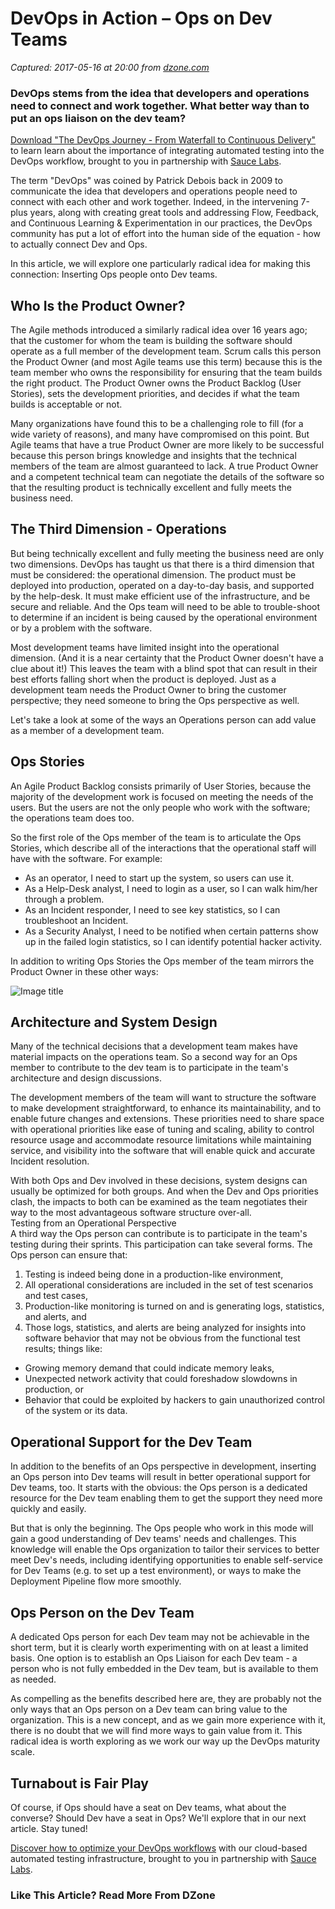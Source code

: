 # DevOps in Action – Ops on Dev Teams

_Captured: 2017-05-16 at 20:00 from [dzone.com](https://dzone.com/articles/devops-in-action-ops-on-dev-teams?utm_content=buffer84c7d&utm_medium=social&utm_source=twitter.com&utm_campaign=buffer)_

### DevOps stems from the idea that developers and operations need to connect and work together. What better way than to put an ops liaison on the dev team?

[Download "The DevOps Journey - From Waterfall to Continuous Delivery"](https://dzone.com/go?i=161130&u=http%3A%2F%2Finfo.saucelabs.com%2Fpaper-the-devops-journey.html%3Futm_campaign%3Ddevopsjourney%2Bwp%26utm_medium%3Dtextlink%26utm_source%3Ddzone-devops%26utm_content%3Darticle) to learn learn about the importance of integrating automated testing into the DevOps workflow, brought to you in partnership with [Sauce Labs](https://dzone.com/go?i=161130&u=http%3A%2F%2Finfo.saucelabs.com%2Fpaper-the-devops-journey.html%3Futm_campaign%3Ddevopsjourney%2Bwp%26utm_medium%3Dtextlink%26utm_source%3Ddzone-devops%26utm_content%3Darticle).

The term "DevOps" was coined by Patrick Debois back in 2009 to communicate the idea that developers and operations people need to connect with each other and work together. Indeed, in the intervening 7-plus years, along with creating great tools and addressing Flow, Feedback, and Continuous Learning & Experimentation in our practices, the DevOps community has put a lot of effort into the human side of the equation - how to actually connect Dev and Ops.

In this article, we will explore one particularly radical idea for making this connection: Inserting Ops people onto Dev teams.

## Who Is the Product Owner?

The Agile methods introduced a similarly radical idea over 16 years ago; that the customer for whom the team is building the software should operate as a full member of the development team. Scrum calls this person the Product Owner (and most Agile teams use this term) because this is the team member who owns the responsibility for ensuring that the team builds the right product. The Product Owner owns the Product Backlog (User Stories), sets the development priorities, and decides if what the team builds is acceptable or not.

Many organizations have found this to be a challenging role to fill (for a wide variety of reasons), and many have compromised on this point. But Agile teams that have a true Product Owner are more likely to be successful because this person brings knowledge and insights that the technical members of the team are almost guaranteed to lack. A true Product Owner and a competent technical team can negotiate the details of the software so that the resulting product is technically excellent and fully meets the business need.

## The Third Dimension - Operations

But being technically excellent and fully meeting the business need are only two dimensions. DevOps has taught us that there is a third dimension that must be considered: the operational dimension. The product must be deployed into production, operated on a day-to-day basis, and supported by the help-desk. It must make efficient use of the infrastructure, and be secure and reliable. And the Ops team will need to be able to trouble-shoot to determine if an incident is being caused by the operational environment or by a problem with the software.

Most development teams have limited insight into the operational dimension. (And it is a near certainty that the Product Owner doesn't have a clue about it!) This leaves the team with a blind spot that can result in their best efforts falling short when the product is deployed. Just as a development team needs the Product Owner to bring the customer perspective; they need someone to bring the Ops perspective as well.

Let's take a look at some of the ways an Operations person can add value as a member of a development team.

## Ops Stories

An Agile Product Backlog consists primarily of User Stories, because the majority of the development work is focused on meeting the needs of the users. But the users are not the only people who work with the software; the operations team does too.

So the first role of the Ops member of the team is to articulate the Ops Stories, which describe all of the interactions that the operational staff will have with the software. For example:

  * As an operator, I need to start up the system, so users can use it.
  * As a Help-Desk analyst, I need to login as a user, so I can walk him/her through a problem.
  * As an Incident responder, I need to see key statistics, so I can troubleshoot an Incident.
  * As a Security Analyst, I need to be notified when certain patterns show up in the failed login statistics, so I can identify potential hacker activity.

In addition to writing Ops Stories the Ops member of the team mirrors the Product Owner in these other ways:

![Image title](https://dzone.com/storage/temp/5262383-screen-shot-2017-05-11-at-50438-pm.png)

## Architecture and System Design

Many of the technical decisions that a development team makes have material impacts on the operations team. So a second way for an Ops member to contribute to the dev team is to participate in the team's architecture and design discussions.

The development members of the team will want to structure the software to make development straightforward, to enhance its maintainability, and to enable future changes and extensions. These priorities need to share space with operational priorities like ease of tuning and scaling, ability to control resource usage and accommodate resource limitations while maintaining service, and visibility into the software that will enable quick and accurate Incident resolution.

With both Ops and Dev involved in these decisions, system designs can usually be optimized for both groups. And when the Dev and Ops priorities clash, the impacts to both can be examined as the team negotiates their way to the most advantageous software structure over-all.  
Testing from an Operational Perspective  
A third way the Ops person can contribute is to participate in the team's testing during their sprints. This participation can take several forms. The Ops person can ensure that:

  1. Testing is indeed being done in a production-like environment,
  2. All operational considerations are included in the set of test scenarios and test cases,
  3. Production-like monitoring is turned on and is generating logs, statistics, and alerts, and
  4. Those logs, statistics, and alerts are being analyzed for insights into software behavior that may not be obvious from the functional test results; things like:
  * Growing memory demand that could indicate memory leaks,
  * Unexpected network activity that could foreshadow slowdowns in production, or
  * Behavior that could be exploited by hackers to gain unauthorized control of the system or its data.

## Operational Support for the Dev Team

In addition to the benefits of an Ops perspective in development, inserting an Ops person into Dev teams will result in better operational support for Dev teams, too. It starts with the obvious: the Ops person is a dedicated resource for the Dev team enabling them to get the support they need more quickly and easily.

But that is only the beginning. The Ops people who work in this mode will gain a good understanding of Dev teams' needs and challenges. This knowledge will enable the Ops organization to tailor their services to better meet Dev's needs, including identifying opportunities to enable self-service for Dev Teams (e.g. to set up a test environment), or ways to make the Deployment Pipeline flow more smoothly.

## Ops Person on the Dev Team

A dedicated Ops person for each Dev team may not be achievable in the short term, but it is clearly worth experimenting with on at least a limited basis. One option is to establish an Ops Liaison for each Dev team - a person who is not fully embedded in the Dev team, but is available to them as needed.

As compelling as the benefits described here are, they are probably not the only ways that an Ops person on a Dev team can bring value to the organization. This is a new concept, and as we gain more experience with it, there is no doubt that we will find more ways to gain value from it. This radical idea is worth exploring as we work our way up the DevOps maturity scale.

## Turnabout is Fair Play

Of course, if Ops should have a seat on Dev teams, what about the converse? Should Dev have a seat in Ops? We'll explore that in our next article. Stay tuned!

[Discover how to optimize your DevOps workflows](https://dzone.com/go?i=161129&u=http%3A%2F%2Finfo.saucelabs.com%2Fpaper-the-devops-journey.html%3Futm_campaign%3Ddevopsjourney%2Bwp%26utm_medium%3Dtextlink%26utm_source%3Ddzone-devops%26utm_content%3Darticle) with our cloud-based automated testing infrastructure, brought to you in partnership with [Sauce Labs](https://dzone.com/go?i=161129&u=http%3A%2F%2Finfo.saucelabs.com%2Fpaper-the-devops-journey.html%3Futm_campaign%3Ddevopsjourney%2Bwp%26utm_medium%3Dtextlink%26utm_source%3Ddzone-devops%26utm_content%3Darticle).

### Like This Article? Read More From DZone
